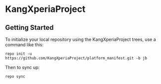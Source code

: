 KangXperiaProject
===================

Getting Started
-----------------

To initialize your local repository using the KangXperiaProject trees, use a command like this:

    repo init -u https://github.com/KangXperiaProject/platform_manifest.git -b jb

Then to sync up:

    repo sync


